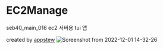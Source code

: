# EC2Manage
seb40_main_016 ec2 서버용 tui 앱

created by [appstew](https://github.com/appstew)
![Screenshot from 2022-12-01 14-32-26](https://user-images.githubusercontent.com/78314354/204973605-34ec2e07-e621-41e4-bb89-016833004768.png)
